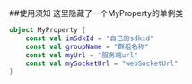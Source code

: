 ##使用须知
这里隐藏了一个MyProperty的单例类
```kotlin
object MyProperty {
    const val imSdkId = "自己的sdkid"
    const val groupName = "群组名称"
    const val myUrl = "服务端url"
    const val mySocketUrl = "webSocketUrl"
}
```